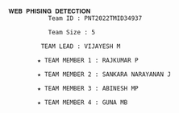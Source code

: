                                                                          𝐖𝐄𝐁 𝐏𝐇𝐈𝐒𝐈𝐍𝐆 𝐃𝐄𝐓𝐄𝐂𝐓𝐈𝐎𝐍
               Team ID : PNT2022TMID34937

               Team Size : 5

             TEAM LEAD : VIJAYESH M

            ★ TEAM MEMBER 1 : RAJKUMAR P

            ★ TEAM MEMBER 2 : SANKARA NARAYANAN J

            ★ TEAM MEMBER 3 : ABINESH MP

            ★ TEAM MEMBER 4 : GUNA MB 
